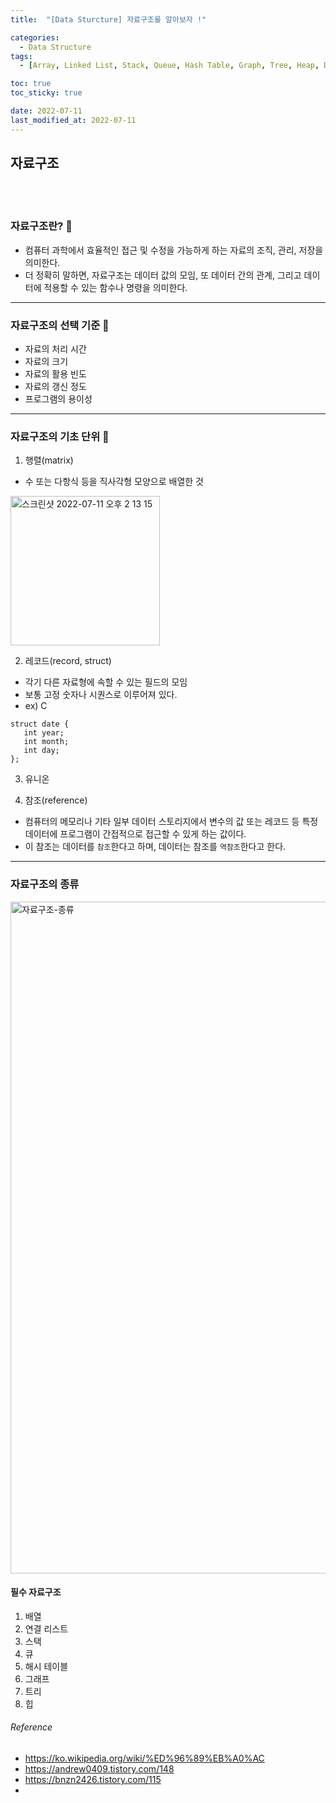 ```yaml
---
title:  "[Data Sturcture] 자료구조를 알아보자 !" 

categories:
  - Data Structure
tags:
  - [Array, Linked List, Stack, Queue, Hash Table, Graph, Tree, Heap, Data Structure]

toc: true
toc_sticky: true

date: 2022-07-11
last_modified_at: 2022-07-11
---
```


## 자료구조
<br>
<br>

### 자료구조란?  🔎

- 컴퓨터 과학에서 효율적인 접근 및 수정을 가능하게 하는 자료의 조직, 관리, 저장을 의미한다. 
- 더 정확히 말하면, 자료구조는 데이터 값의 모임, 또 데이터 간의 관계, 그리고 데이터에 적용할 수 있는 함수나 명령을 의미한다. 

***

### 자료구조의 선택 기준  🔎
- 자료의 처리 시간
- 자료의 크기
- 자료의 활용 빈도
- 자료의 갱신 정도
- 프로그램의 용이성

***

### 자료구조의 기초 단위  🔎

1. 행렬(matrix)
- 수 또는 다항식 등을 직사각형 모양으로 배열한 것 <br>
<img width="239" alt="스크린샷 2022-07-11 오후 2 13 15" src="https://user-images.githubusercontent.com/61777583/178193350-9af3ff05-cf05-4f5e-8335-656a42b912f1.png">


2. 레코드(record, struct)
- 각기 다른 자료형에 속할 수 있는 필드의 모임
- 보통 고정 숫자나 시퀀스로 이루어져 있다.
- ex) C
```
struct date {
   int year;
   int month;
   int day;
};
```

3. 유니온


4. 참조(reference)
- 컴퓨터의 메모리나 기타 일부 데이터 스토리지에서 변수의 값 또는 레코드 등 특정 데이터에 프로그램이 간접적으로 접근할 수 있게 하는 값이다. 
- 이 참조는 데이터를 `참조`한다고 하며, 데이터는 참조를 `역참조`한다고 한다.

***

### 자료구조의 종류
<img width="1075" alt="자료구조-종류" src="https://user-images.githubusercontent.com/61777583/178193398-201f9a1c-0207-4e6b-81eb-b52ac7507159.png">

#### 필수 자료구조
1. 배열
2. 연결 리스트
3. 스택
4. 큐
5. 해시 테이블
6. 그래프
7. 트리
8. 힙


###### Reference
- https://ko.wikipedia.org/wiki/%ED%96%89%EB%A0%AC
- https://andrew0409.tistory.com/148
- https://bnzn2426.tistory.com/115
- 
